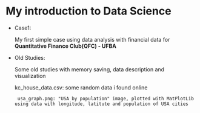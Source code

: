 # **My introduction to Data Science**
- Case1:

   My first simple case using data analysis with financial data for **Quantitative Finance Club(QFC) - UFBA**
- Old Studies: 
   
   Some old studies with memory saving, data description and visualization
   
   kc_house_data.csv: some random data i found online
  
       usa_graph.png: "USA by population" image, plotted with MatPlotLib using data with longitude, latitute and population of USA cities
